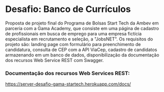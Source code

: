 # Desafio: Banco de Currículos

Proposta de projeto final do Programa de Bolsas Start Tech da Ambev em parceria com a Gama Academy, que consiste em uma página de cadastro de profissionais em busca de emprego para uma empresa fictícia especialista em recrutamento e seleção, a "JobsNET". Os requisitos do projeto são: landing page com formulário para preenchimento de candidatura,  consulta de CEP com a API ViaCep, cadastro de candidatos armazenando em um banco de dados, disponibilização da documentação dos recursos Web Service REST com Swagger.

 ### Documentação dos recursos Web Services REST:
 https://server-desafio-gama-startech.herokuapp.com/docs/
